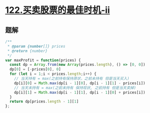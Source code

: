 # [122.买卖股票的最佳时机-ii](https://leetcode-cn.com/problems/best-time-to-buy-and-sell-stock-ii/)


## 题解
```js
/**
 * @param {number[]} prices
 * @return {number}
 */
var maxProfit = function(prices) {
  const dp = Array.from(new Array(prices.length), () => [0, 0])
  dp[0] = [-prices[0], 0]
  for (let i = 1;i < prices.length;i++) {
    // 当天持有 = max(之前持有保持原状，之前未持有 但是当天买入)
    dp[i][0] = Math.max(dp[i - 1][0], dp[i - 1][1] - prices[i])
    // 当天未持有 = max(之前未持有 保持现状, 之前持有 但是当天卖掉)
    dp[i][1] = Math.max(dp[i - 1][1], dp[i - 1][0] + prices[i])
  }
  return dp[prices.length - 1][1]
};
```